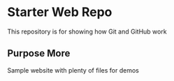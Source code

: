 # Starter Web Repo

This repository is for showing how Git and GitHub work

## Purpose More

Sample website with plenty of files for demos

